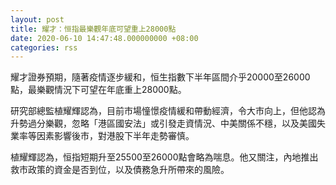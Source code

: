```yaml
---
layout: post
title: 耀才：恒指最樂觀年底可望重上28000點
date: 2020-06-10 14:47:48.000000000 +08:00
categories: rss
---
```


耀才證券預期，隨著疫情逐步緩和，恒生指數下半年區間介乎20000至26000點，最樂觀情況下可望在年底重上28000點。

研究部總監植耀輝認為，目前市場憧憬疫情緩和帶動經濟，令大市向上，但他認為升勢過分樂觀，忽略「港區國安法」或引發走資情況、中美關係不穩，以及美國失業率等因素影響後市，對港股下半年走勢審慎。

植耀輝認為，恒指短期升至25500至26000點會略為喘息。他又關注，內地推出救市政策的資金是否到位，以及債務急升所帶來的風險。
